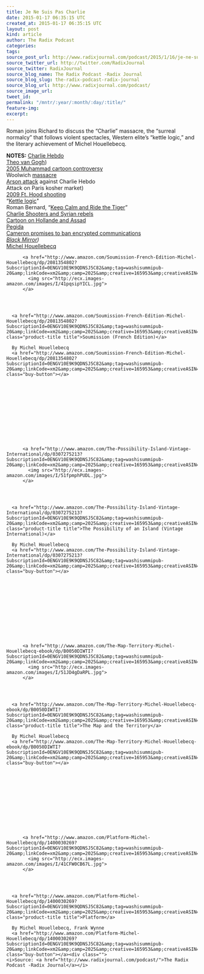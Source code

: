 ```yaml
---
title: Je Ne Suis Pas Charlie
date: 2015-01-17 06:35:15 UTC
created_at: 2015-01-17 06:35:15 UTC
layout: post
kind: article
author: The Radix Podcast
categories: 
tags: 
source_post_url: http://www.radixjournal.com/podcast/2015/1/16/je-ne-suis-pa
source_twitter_url: http://twitter.com/RadixJournal
source_twitter: RadixJournal
source_blog_name: The Radix Podcast -Radix Journal
source_blog_slug: the-radix-podcast-radix-journal
source_blog_url: http://www.radixjournal.com/podcast/
source_image_url: 
tweet_id: 
permalink: "/mntr/:year/:month/:day/:title/"
feature-img: 
excerpt: 
---
```

<p>Roman joins Richard to discuss the “Charlie” massacre, the “surreal normalcy” that follows violent spectacles, Western elite’s “kettle logic,” and the literary achievement of Michel Houellebecq.     </p>



<p><strong>NOTES:</strong>
<a href="http://www.charliehebdo.fr">Charlie Hebdo</a> <br>
<a href="http://en.wikipedia.org/wiki/Theo_van_Gogh_(film_director">Theo van Gogh</a>) <br>
<a href="http://en.wikipedia.org/wiki/Jyllands-Posten_Muhammad_cartoons_controversy">2005 Muhammad cartoon controversy</a> <br>
Woolwich <a href="http://en.wikipedia.org/wiki/Murder_of_Lee_Rigby">massacre</a> <br>
<a href="http://www.telegraph.co.uk/news/worldnews/europe/france/11330145/Charlie-Hebdo-attack-2011-firebomb-over-Prophet-Mohammed-issue.html">Arson attack</a> against Charlie Hebdo <br>
<a>Attack on Paris kosher market</a>) <br>
<a href="http://en.wikipedia.org/wiki/2009_Fort_Hood_shooting">2009 Ft. Hood shooting</a> <br>
“<a href="http://en.wikipedia.org/wiki/Kettle_logic">Kettle logic</a>" <br>
Roman Bernard, “<a href="http://www.radixjournal.com/journal/keep-calm-and-ride-the-tiger">Keep Calm and Ride the Tiger</a>” <br>
<a href="http://www.telesurtv.net/english/news/Former-Syria-Rebels-Suspected-in-Charlie-Hebdo-Shooting-20150107-0024.html">Charlie Shooters and Syrian rebels</a> <br>
<a href="https://syrianfreepress.files.wordpress.com/2015/01/holland-assad-comics-eng2.jpg">Cartoon on Hollande and Assad</a> <br>
<a href="http://en.wikipedia.org/wiki/Pegida">Pegida</a> <br>
<a href="http://www.theguardian.com/commentisfree/2015/jan/13/cameron-ban-encryption-digital-britain-online-shopping-banking-messaging-terror">Cameron promises to ban encrypted communications</a> <br>
<em><a href="http://en.wikipedia.org/wiki/Black_Mirror_(TV_series">Black Mirror</a>)</em> <br>
<a href="http://en.wikipedia.org/wiki/Michel_Houellebecq">Michel Houellebecq</a>  </p>



  

    
        
          <a href="http://www.amazon.com/Soumission-French-Edition-Michel-Houellebecq/dp/2081354802?SubscriptionId=0ENGV10E9K9QDNSJ5C82&amp;tag=washisummipub-20&amp;linkCode=xm2&amp;camp=2025&amp;creative=165953&amp;creativeASIN=2081354802">
            <img src="http://ecx.images-amazon.com/images/I/41pqsipYICL.jpg">
          </a>
        
    

    
      <a href="http://www.amazon.com/Soumission-French-Edition-Michel-Houellebecq/dp/2081354802?SubscriptionId=0ENGV10E9K9QDNSJ5C82&amp;tag=washisummipub-20&amp;linkCode=xm2&amp;camp=2025&amp;creative=165953&amp;creativeASIN=2081354802" class="product-title title">Soumission (French Edition)</a>
      
      By Michel Houellebecq
      <a href="http://www.amazon.com/Soumission-French-Edition-Michel-Houellebecq/dp/2081354802?SubscriptionId=0ENGV10E9K9QDNSJ5C82&amp;tag=washisummipub-20&amp;linkCode=xm2&amp;camp=2025&amp;creative=165953&amp;creativeASIN=2081354802" class="buy-button"></a>

    

  





  

    
        
          <a href="http://www.amazon.com/The-Possibility-Island-Vintage-International/dp/0307275213?SubscriptionId=0ENGV10E9K9QDNSJ5C82&amp;tag=washisummipub-20&amp;linkCode=xm2&amp;camp=2025&amp;creative=165953&amp;creativeASIN=0307275213">
            <img src="http://ecx.images-amazon.com/images/I/51fpmphPUDL.jpg">
          </a>
        
    

    
      <a href="http://www.amazon.com/The-Possibility-Island-Vintage-International/dp/0307275213?SubscriptionId=0ENGV10E9K9QDNSJ5C82&amp;tag=washisummipub-20&amp;linkCode=xm2&amp;camp=2025&amp;creative=165953&amp;creativeASIN=0307275213" class="product-title title">The Possibility of an Island (Vintage International)</a>
      
      By Michel Houellebecq
      <a href="http://www.amazon.com/The-Possibility-Island-Vintage-International/dp/0307275213?SubscriptionId=0ENGV10E9K9QDNSJ5C82&amp;tag=washisummipub-20&amp;linkCode=xm2&amp;camp=2025&amp;creative=165953&amp;creativeASIN=0307275213" class="buy-button"></a>

    

  





  

    
        
          <a href="http://www.amazon.com/The-Map-Territory-Michel-Houellebecq-ebook/dp/B0050DIWTI?SubscriptionId=0ENGV10E9K9QDNSJ5C82&amp;tag=washisummipub-20&amp;linkCode=xm2&amp;camp=2025&amp;creative=165953&amp;creativeASIN=B0050DIWTI">
            <img src="http://ecx.images-amazon.com/images/I/51JD4gDaRPL.jpg">
          </a>
        
    

    
      <a href="http://www.amazon.com/The-Map-Territory-Michel-Houellebecq-ebook/dp/B0050DIWTI?SubscriptionId=0ENGV10E9K9QDNSJ5C82&amp;tag=washisummipub-20&amp;linkCode=xm2&amp;camp=2025&amp;creative=165953&amp;creativeASIN=B0050DIWTI" class="product-title title">The Map and the Territory</a>
      
      By Michel Houellebecq
      <a href="http://www.amazon.com/The-Map-Territory-Michel-Houellebecq-ebook/dp/B0050DIWTI?SubscriptionId=0ENGV10E9K9QDNSJ5C82&amp;tag=washisummipub-20&amp;linkCode=xm2&amp;camp=2025&amp;creative=165953&amp;creativeASIN=B0050DIWTI" class="buy-button"></a>

    

  





  

    
        
          <a href="http://www.amazon.com/Platform-Michel-Houellebecq/dp/1400030269?SubscriptionId=0ENGV10E9K9QDNSJ5C82&amp;tag=washisummipub-20&amp;linkCode=xm2&amp;camp=2025&amp;creative=165953&amp;creativeASIN=1400030269">
            <img src="http://ecx.images-amazon.com/images/I/41CFW0CB67L.jpg">
          </a>
        
    

    
      <a href="http://www.amazon.com/Platform-Michel-Houellebecq/dp/1400030269?SubscriptionId=0ENGV10E9K9QDNSJ5C82&amp;tag=washisummipub-20&amp;linkCode=xm2&amp;camp=2025&amp;creative=165953&amp;creativeASIN=1400030269" class="product-title title">Platform</a>
      
      By Michel Houellebecq, Frank Wynne
      <a href="http://www.amazon.com/Platform-Michel-Houellebecq/dp/1400030269?SubscriptionId=0ENGV10E9K9QDNSJ5C82&amp;tag=washisummipub-20&amp;linkCode=xm2&amp;camp=2025&amp;creative=165953&amp;creativeASIN=1400030269" class="buy-button"></a><div class="">
    <i>Source: <a href="http://www.radixjournal.com/podcast/">The Radix Podcast -Radix Journal</a></i>
</div>
